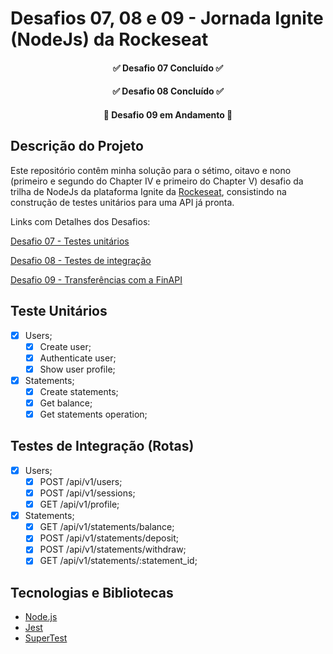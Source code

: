 # Desafios 07, 08 e 09 - Jornada Ignite (NodeJs) da Rockeseat

<h4 align="center">
 ✅  Desafio 07 Concluído  ✅
</h4>

<h4 align="center">
 ✅  Desafio 08 Concluído  ✅
</h4>

<h4 align="center">
 🚧  Desafio 09 em Andamento  🚧
</h4>

## Descrição do Projeto

Este repositório contêm minha solução para o sétimo, oitavo e nono (primeiro e segundo do Chapter IV e primeiro do Chapter V) desafio da trilha de NodeJs da plataforma Ignite da [Rockeseat](https://www.rocketseat.com.br/), consistindo na construção de testes unitários para uma API já pronta.

Links com Detalhes dos Desafios:

[Desafio 07 - Testes unitários](https://www.notion.so/Desafio-01-Testes-unit-rios-0321db2af07e4b48a85a1e4e360fcd11)

[Desafio 08 - Testes de integração](https://www.notion.so/Desafio-02-Testes-de-integra-o-70a8af48044d444cb1d2c1fa00056958)

[Desafio 09 - Transferências com a FinAPI](https://www.notion.so/Desafio-01-Transfer-ncias-com-a-FinAPI-5e1dbfc0bd66420f85f6a4948ad727c2)

## Teste Unitários

- [x] Users;
  - [x] Create user;
  - [x] Authenticate user;
  - [x] Show user profile;
- [x] Statements;
  - [x] Create statements;
  - [x] Get balance;
  - [x] Get statements operation;

## Testes de Integração (Rotas)

- [x] Users;
  - [x] POST /api/v1/users;
  - [x] POST /api/v1/sessions;
  - [x] GET /api/v1/profile;
- [x] Statements;
  - [x] GET /api/v1/statements/balance;
  - [x] POST /api/v1/statements/deposit;
  - [x] POST /api/v1/statements/withdraw;
  - [x] GET /api/v1/statements/:statement_id;

## Tecnologias e Bibliotecas

- [Node.js](https://nodejs.org/)
- [Jest](https://jestjs.io/pt-BR/)
- [SuperTest](github.com/visionmedia/supertest)

